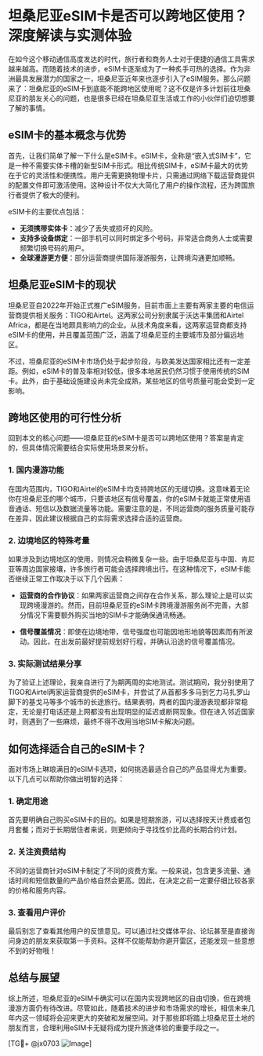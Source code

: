# 坦桑尼亚eSIM卡是否可以跨地区使用？深度解读与实测体验

在如今这个移动通信高度发达的时代，旅行者和商务人士对于便捷的通信工具需求越来越高。而随着技术的进步，eSIM卡逐渐成为了一种炙手可热的选择。作为非洲最具发展潜力的国家之一，坦桑尼亚近年来也逐步引入了eSIM服务。那么问题来了：坦桑尼亚的eSIM卡到底能不能跨地区使用呢？这不仅是许多计划前往坦桑尼亚的朋友关心的问题，也是很多已经在坦桑尼亚生活或工作的小伙伴们迫切想要了解的事情。

## eSIM卡的基本概念与优势

首先，让我们简单了解一下什么是eSIM卡。eSIM卡，全称是“嵌入式SIM卡”，它是一种不需要实体卡槽的新型SIM卡形式。相比传统SIM卡，eSIM卡最大的优势在于它的灵活性和便携性。用户无需更换物理卡片，只需通过网络下载运营商提供的配置文件即可激活使用。这种设计不仅大大简化了用户的操作流程，还为跨国旅行者提供了极大的便利。

eSIM卡的主要优点包括：
- **无须携带实体卡**：减少了丢失或损坏的风险。
- **支持多设备绑定**：一部手机可以同时绑定多个号码，非常适合商务人士或需要频繁切换号码的用户。
- **全球漫游更方便**：部分运营商提供国际漫游服务，让跨境沟通更加顺畅。

## 坦桑尼亚eSIM卡的现状

坦桑尼亚自2022年开始正式推广eSIM服务，目前市面上主要有两家主要的电信运营商提供相关服务：TIGO和Airtel。这两家公司分别隶属于沃达丰集团和Airtel Africa，都是在当地颇具影响力的企业。从技术角度来看，这两家运营商都支持eSIM卡的使用，并且覆盖范围广泛，涵盖了坦桑尼亚的主要城市及部分偏远地区。

不过，坦桑尼亚的eSIM卡市场仍处于起步阶段，与欧美发达国家相比还有一定差距。例如，eSIM卡的普及率相对较低，很多本地居民仍然习惯于使用传统的SIM卡。此外，由于基础设施建设尚未完全成熟，某些地区的信号质量可能会受到一定影响。

## 跨地区使用的可行性分析

回到本文的核心问题——坦桑尼亚的eSIM卡是否可以跨地区使用？答案是肯定的，但具体情况需要结合实际使用场景来分析。

### 1. 国内漫游功能
在国内范围内，TIGO和Airtel的eSIM卡均支持跨地区的无缝切换。这意味着无论你在坦桑尼亚的哪个城市，只要该地区有信号覆盖，你的eSIM卡就能正常使用语音通话、短信以及数据流量等功能。需要注意的是，不同运营商的服务质量可能存在差异，因此建议根据自己的实际需求选择合适的运营商。

### 2. 边境地区的特殊考量
如果涉及到边境地区的使用，则情况会稍微复杂一些。由于坦桑尼亚与中国、肯尼亚等周边国家接壤，许多旅行者可能会选择跨境出行。在这种情况下，eSIM卡能否继续正常工作取决于以下几个因素：

- **运营商的合作协议**：如果两家运营商之间存在合作关系，那么理论上是可以实现跨境漫游的。然而，目前坦桑尼亚的eSIM卡跨境漫游服务尚不完善，大部分情况下需要额外购买当地的SIM卡才能确保通讯畅通。
  
- **信号覆盖情况**：即使在边境地带，信号强度也可能因地形地貌等因素而有所波动。因此，在出发前最好提前规划好行程，并确认沿途的信号覆盖情况。

### 3. 实际测试结果分享
为了验证上述理论，我亲自进行了为期两周的实地测试。测试期间，我分别使用了TIGO和Airtel两家运营商提供的eSIM卡，并尝试了从首都多多马到乞力马扎罗山脚下的基戈马等多个城市的长途旅行。结果表明，两者的国内漫游表现都非常稳定，无论是打电话还是上网都没有出现明显的延迟或断网现象。但在进入邻近国家时，则遇到了一些麻烦，最终不得不改用当地SIM卡解决问题。

## 如何选择适合自己的eSIM卡？

面对市场上琳琅满目的eSIM卡选项，如何挑选最适合自己的产品显得尤为重要。以下几点可以帮助你做出明智的选择：

### 1. 确定用途
首先要明确自己购买eSIM卡的目的。如果是短期旅游，可以选择按天计费或者包月套餐；而对于长期居住者来说，则更倾向于寻找性价比高的长期合约计划。

### 2. 关注资费结构
不同的运营商针对eSIM卡制定了不同的资费方案。一般来说，包含更多流量、通话时间和短信数量的产品价格自然会更高。因此，在决定之前一定要仔细比较各家的价格和服务内容。

### 3. 查看用户评价
最后别忘了查看其他用户的反馈意见。可以通过社交媒体平台、论坛甚至是直接询问身边的朋友来获取第一手资料。这样不仅能帮助你避开雷区，还能发现一些意想不到的好物哦！

## 总结与展望

综上所述，坦桑尼亚的eSIM卡确实可以在国内实现跨地区的自由切换，但在跨境漫游方面仍有待改进。尽管如此，随着技术的进步和市场需求的增长，相信未来几年内这一领域将会迎来更大的突破和发展空间。对于那些即将踏上坦桑尼亚土地的朋友而言，合理利用eSIM卡无疑将成为提升旅途体验的重要手段之一。

[TG💪+ @jx0703 ![Image](https://github.com/user-attachments/assets/dbca1d08-cadb-493c-b0ec-ad6f7a83f270)]